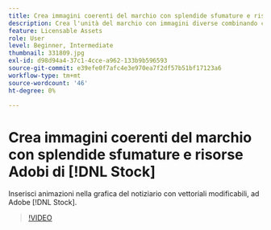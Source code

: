 ```yaml
---
title: Crea immagini coerenti del marchio con splendide sfumature e risorse Adobi [!DNL Stock]
description: Crea l'unità del marchio con immagini diverse combinando colori e sfumature nella tua campagna pubblicitaria
feature: Licensable Assets
role: User
level: Beginner, Intermediate
thumbnail: 331809.jpg
exl-id: d98d94a4-37c1-4cce-a962-133b9b596593
source-git-commit: e39efe0f7afc4e3e970ea7f2df57b51bf17123a6
workflow-type: tm+mt
source-wordcount: '46'
ht-degree: 0%

---
```


# Crea immagini coerenti del marchio con splendide sfumature e risorse Adobi di [!DNL Stock]

Inserisci animazioni nella grafica del notiziario con vettoriali modificabili, ad Adobe [!DNL Stock].

>[!VIDEO](https://video.tv.adobe.com/v/331809?hidetitle=true)

